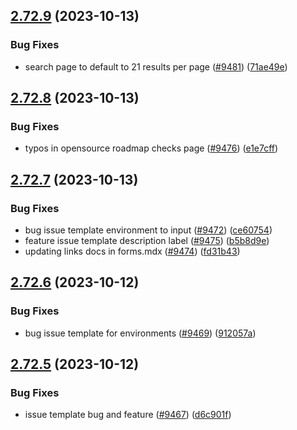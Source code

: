 ## [2.72.9](https://github.com/EddieHubCommunity/BioDrop/compare/v2.72.8...v2.72.9) (2023-10-13)


### Bug Fixes

* search page to default to 21 results per page ([#9481](https://github.com/EddieHubCommunity/BioDrop/issues/9481)) ([71ae49e](https://github.com/EddieHubCommunity/BioDrop/commit/71ae49eb7b8768f42fe32cc76817a8c36c34f502))



## [2.72.8](https://github.com/EddieHubCommunity/BioDrop/compare/v2.72.7...v2.72.8) (2023-10-13)


### Bug Fixes

* typos in opensource roadmap checks page ([#9476](https://github.com/EddieHubCommunity/BioDrop/issues/9476)) ([e1e7cff](https://github.com/EddieHubCommunity/BioDrop/commit/e1e7cffa7193abdc3eabca8e3392672caa0c86ab))



## [2.72.7](https://github.com/EddieHubCommunity/BioDrop/compare/v2.72.6...v2.72.7) (2023-10-13)


### Bug Fixes

* bug issue template environment to input ([#9472](https://github.com/EddieHubCommunity/BioDrop/issues/9472)) ([ce60754](https://github.com/EddieHubCommunity/BioDrop/commit/ce607545b4de2911a3a454cba084ac1999b89765))
* feature issue template description label ([#9475](https://github.com/EddieHubCommunity/BioDrop/issues/9475)) ([b5b8d9e](https://github.com/EddieHubCommunity/BioDrop/commit/b5b8d9e73187f8748d4a505a3c05632e9eda2433))
* updating links docs in forms.mdx ([#9474](https://github.com/EddieHubCommunity/BioDrop/issues/9474)) ([fd31b43](https://github.com/EddieHubCommunity/BioDrop/commit/fd31b43615fa05bdd024c869117d981b543a3689))



## [2.72.6](https://github.com/EddieHubCommunity/BioDrop/compare/v2.72.5...v2.72.6) (2023-10-12)


### Bug Fixes

* bug issue template for environments ([#9469](https://github.com/EddieHubCommunity/BioDrop/issues/9469)) ([912057a](https://github.com/EddieHubCommunity/BioDrop/commit/912057a6cc27feeaae2c2c07713f3eec9129afed))



## [2.72.5](https://github.com/EddieHubCommunity/BioDrop/compare/v2.72.4...v2.72.5) (2023-10-12)


### Bug Fixes

* issue template bug and feature ([#9467](https://github.com/EddieHubCommunity/BioDrop/issues/9467)) ([d6c901f](https://github.com/EddieHubCommunity/BioDrop/commit/d6c901ff5199138670afaad0ded75cdc24d7b1ca))



